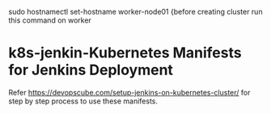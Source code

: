  sudo hostnamectl set-hostname worker-node01
{before creating cluster run this command on worker


# k8s-jenkin-Kubernetes Manifests for Jenkins Deployment

Refer https://devopscube.com/setup-jenkins-on-kubernetes-cluster/ for step by step process to use these manifests.
